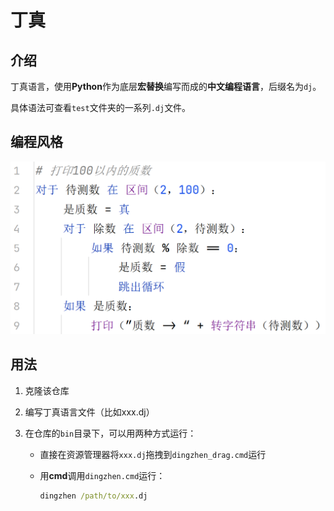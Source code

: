 # 丁真



## 介绍
丁真语言，使用**Python**作为底层**宏替换**编写而成的**中文编程语言**，后缀名为`dj`。

具体语法可查看`test`文件夹的一系列`.dj`文件。



## 编程风格

![丁真语言编程风格图片](./res/style.png)



## 用法
1. 克隆该仓库

2. 编写丁真语言文件（比如xxx.dj）

3. 在仓库的`bin`目录下，可以用两种方式运行：
   + 直接在资源管理器将`xxx.dj`拖拽到`dingzhen_drag.cmd`运行
   
   + 用**cmd**调用`dingzhen.cmd`运行：
   
     ```cmd
     dingzhen /path/to/xxx.dj 
     ```

